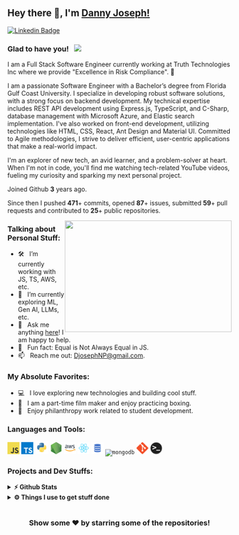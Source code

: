 ## Hey there 👋, I'm [Danny Joseph!](https://github.com/DevByDJ/)
[![Linkedin Badge](https://img.shields.io/badge/-LinkedIn-0e76a8?style=flat-square&logo=Linkedin&logoColor=white)](https://linkedin.com/in/danny-joseph-52206389)

### Glad to have you! &nbsp; ![](https://visitor-badge.glitch.me/badge?page_id=DevByDJ.vistor-badge)

I am a Full Stack Software Engineer currently working at Truth Technologies Inc where we provide "Excellence in Risk Compliance". 🚀

I am a passionate Software Engineer with a Bachelor’s degree from Florida Gulf Coast University. I specialize in developing robust software solutions, with a strong focus on backend development. My technical expertise includes REST API development using Express.js, TypeScript, and C-Sharp, database management with Microsoft Azure, and Elastic search implementation. I've also worked on front-end development, utilizing technologies like HTML, CSS, React, Ant Design and Material UI. Committed to Agile methodologies, I strive to deliver efficient, user-centric applications that make a real-world impact.

I'm an explorer of new tech, an avid learner, and a problem-solver at heart. When I'm not in code, you'll find me watching tech-related YouTube videos, fueling my curiosity and sparking my next personal project.

Joined Github **3** years ago.

Since then I pushed **471**+ commits, opened **87**+ issues, submitted **59**+ pull requests and contributed to **25**+ public repositories.


<img align="right" height="250" width="375" alt="" src="https://media1.tenor.com/m/ac26GulKDIoAAAAd/linus-tech.gif" /> 

### Talking about Personal Stuff:

- 🛠 &nbsp; I’m currently working with JS, TS, AWS, etc.
- 🚀 &nbsp; I’m currently exploring ML, Gen AI, LLMs, etc.
- 💬 &nbsp; Ask me anything [here](https://github.com/DevByDJ/DevByDJ/issues/2)! I am happy to help.
- 👾 &nbsp; Fun fact: Equal is Not Always Equal in JS.
- 📫 &nbsp; Reach me out: DjosephNP@gmail.com.

### My Absolute Favorites:

- 💻 &nbsp; I love exploring new technologies and building cool stuff.
- 📰 &nbsp; I am a part-time film maker and enjoy practicing boxing.
- 🍕 &nbsp; Enjoy philanthropy work related to student development.

### Languages and Tools:

<code><img height="27" src="https://raw.githubusercontent.com/github/explore/80688e429a7d4ef2fca1e82350fe8e3517d3494d/topics/javascript/javascript.png" alt="javascript"></code>
<code><img height="27" src="https://raw.githubusercontent.com/github/explore/80688e429a7d4ef2fca1e82350fe8e3517d3494d/topics/typescript/typescript.png" alt="typescript"></code>
<code><img height="30" src="https://raw.githubusercontent.com/github/explore/80688e429a7d4ef2fca1e82350fe8e3517d3494d/topics/python/python.png" alt="python"></code>
<code><img height="27" src="https://raw.githubusercontent.com/github/explore/80688e429a7d4ef2fca1e82350fe8e3517d3494d/topics/nodejs/nodejs.png" alt="nodejs"></code>
<code><img height="27" src="https://raw.githubusercontent.com/github/explore/80688e429a7d4ef2fca1e82350fe8e3517d3494d/topics/aws/aws.png" alt="aws"></code>
<code><img height="27" src="https://raw.githubusercontent.com/github/explore/80688e429a7d4ef2fca1e82350fe8e3517d3494d/topics/react/react.png" alt="react"></code>
<code><img height="27" src="https://raw.githubusercontent.com/github/explore/80688e429a7d4ef2fca1e82350fe8e3517d3494d/topics/sql/sql.png" alt="sql"></code>
<code><img height="27" src="https://encrypted-tbn0.gstatic.com/images?q=tbn%3AANd9GcSTTzPAw-55ssm1Im594xYZ9eRQu2JylrkYLg&usqp=CAU" alt="mongodb"></code>
<code><img height="27" src="https://raw.githubusercontent.com/devicons/devicon/master/icons/git/git-original.svg" alt="git"></code>
<code><img height="27" src="https://raw.githubusercontent.com/github/explore/80688e429a7d4ef2fca1e82350fe8e3517d3494d/topics/terminal/terminal.png" alt="terminal"></code>

### Projects and Dev Stuffs:

<details>
  <summary><b>⚡ Github Stats</b></summary>

  <br />
  <img height="180em" src="https://github-readme-stats.vercel.app/api?username=devbydj&show_icons=true&hide_border=true&&count_private=true" />
  <img height="180em" src="https://github-readme-stats.vercel.app/api/top-langs/?username=devbydj&exclude_repo=KNN-Image-Classification&show_icons=true&hide_border=true&layout=compact&langs_count=8"/>
</details>

<details>
  <br />
  <summary><b>⚙️ Things I use to get stuff done</b></summary>
  	<ul>
  	    <li><b>OS:</b> MacOS 13 Ventura</li>
	    <li><b>Laptop: </b> Macbook Air M1</li>
  	    <li><b>Browser: </b> Firefox & Chrome </li>
	    <li><b>Terminal: </b> ZSH: Oh My Zsh (PowerLevel10k)</li>
	    <li><b>Code Editor:</b> VSCode </li>
 	    <li><b>Other Tools:</b> Postman, Notion </li>
	</ul>
</details>

#

<div align="center">

### Show some ❤️ by starring some of the repositories!

</div>
